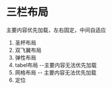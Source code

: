 # 三栏布局
主要内容优先加载，左右固定，中间自适应
1. 圣杯布局
2. 双飞翼布局
3. 弹性布局
4. tabel布局  --主要内容无法优先加载
5. 网格布局  -- 主要内容无法优先加载
6. 定位